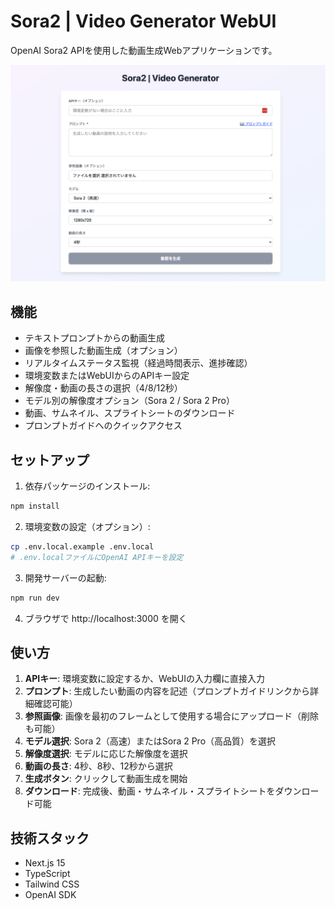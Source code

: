 # Sora2 | Video Generator WebUI

OpenAI Sora2 APIを使用した動画生成Webアプリケーションです。

![thumbnail](./thumbnail.png)

## 機能

- テキストプロンプトからの動画生成
- 画像を参照した動画生成（オプション）
- リアルタイムステータス監視（経過時間表示、進捗確認）
- 環境変数またはWebUIからのAPIキー設定
- 解像度・動画の長さの選択（4/8/12秒）
- モデル別の解像度オプション（Sora 2 / Sora 2 Pro）
- 動画、サムネイル、スプライトシートのダウンロード
- プロンプトガイドへのクイックアクセス

## セットアップ

1. 依存パッケージのインストール:
```bash
npm install
```

2. 環境変数の設定（オプション）:
```bash
cp .env.local.example .env.local
# .env.localファイルにOpenAI APIキーを設定
```

3. 開発サーバーの起動:
```bash
npm run dev
```

4. ブラウザで http://localhost:3000 を開く

## 使い方

1. **APIキー**: 環境変数に設定するか、WebUIの入力欄に直接入力
2. **プロンプト**: 生成したい動画の内容を記述（プロンプトガイドリンクから詳細確認可能）
3. **参照画像**: 画像を最初のフレームとして使用する場合にアップロード（削除も可能）
4. **モデル選択**: Sora 2（高速）またはSora 2 Pro（高品質）を選択
5. **解像度選択**: モデルに応じた解像度を選択
6. **動画の長さ**: 4秒、8秒、12秒から選択
7. **生成ボタン**: クリックして動画生成を開始
8. **ダウンロード**: 完成後、動画・サムネイル・スプライトシートをダウンロード可能

## 技術スタック

- Next.js 15
- TypeScript
- Tailwind CSS
- OpenAI SDK
